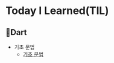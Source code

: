 # Today I Learned(TIL)

## Dart
* 기초 문법
  * [기초 문법](https://github.com/devIos6083/TIL/blob/main/2024/2024.10/Dart-%EA%B8%B0%EB%B3%B8%EB%AC%B8%EB%B2%95.md)
